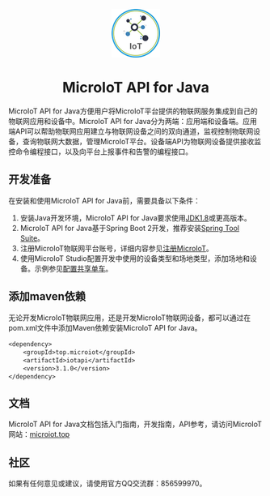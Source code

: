 <p align="center"><img src="https://github.com/MicroIoT/website/blob/master/src/statics/icons/favicon-96x96.png" alt="Logo"></p>
<h1 align="center">MicroIoT API for Java</h1>
MicroIoT API for Java方便用户将MicroIoT平台提供的物联网服务集成到自己的物联网应用和设备中。MicroIoT API for Java分为两端：应用端和设备端。应用端API可以帮助物联网应用建立与物联网设备之间的双向通道，监视控制物联网设备，查询物联网大数据，管理MicroIoT平台。设备端API为物联网设备提供接收监控命令编程接口，以及向平台上报事件和告警的编程接口。

## 开发准备

在安装和使用MicroIoT API for Java前，需要具备以下条件：

1. 安装Java开发环境，MicroIoT API for Java要求使用[JDK1.8](http://www.oracle.com/technetwork/java/javase/downloads/index.html)或更高版本。
2. MicroIoT API for Java基于Spring Boot 2开发，推荐安装[Spring Tool Suite](https://spring.io/tools/sts/all)。
3. 注册MicroIoT物联网平台账号，详细内容参见[注册MicroIoT](https://docs.microiot.top/ru-men-zhi-nan/microiot-kuai-su-ru-men#zhu-ce-microiot-yong-hu)。
4. 使用MicroIoT Studio配置开发中使用的设备类型和场地类型，添加场地和设备。示例参见[配置共享单车](https://docs.microiot.top/ru-men-zhi-nan/microiot-kuai-su-ru-men)。



## 添加maven依赖

无论开发MicroIoT物联网应用，还是开发MicroIoT物联网设备，都可以通过在pom.xml文件中添加Maven依赖安装MicroIoT API for Java。

```maven
<dependency>
	<groupId>top.microiot</groupId>
	<artifactId>iotapi</artifactId>
	<version>3.1.0</version>
</dependency>
```



## 文档

MicroIoT API for Java文档包括入门指南，开发指南，API参考，请访问MicroIoT网站：[microiot.top](https://docs.microiot.top)

## 社区

如果有任何意见或建议，请使用官方QQ交流群：856599970。
